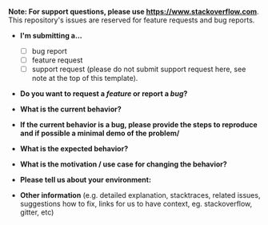 **Note: For support questions, please use https://www.stackoverflow.com**. This repository's issues are reserved for feature requests and bug reports.

* **I'm submitting a...**
  - [ ] bug report
  - [ ] feature request
  - [ ] support request (please do not submit support request here, see note at the top of this template).

* **Do you want to request a *feature* or report a *bug*?**

* **What is the current behavior?**

* **If the current behavior is a bug, please provide the steps to reproduce and if possible a minimal demo of the problem/**

* **What is the expected behavior?**

* **What is the motivation / use case for changing the behavior?**

* **Please tell us about your environment:**

* **Other information** (e.g. detailed explanation, stacktraces, related issues, suggestions how to fix, links for us to have context, eg. stackoverflow, gitter, etc)